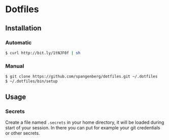 # Dotfiles

## Installation

### Automatic

```bash
$ curl http://bit.ly/1tNJF0f | sh
```

### Manual

```bash
$ git clone https://github.com/spangenberg/dotfiles.git ~/.dotfiles
$ ~/.dotfiles/bin/setup
```

## Usage

### Secrets

Create a file named `.secrets` in your home directory, it will be loaded during
start of your session.
In there you can put for example your git credentials or other secrets.
